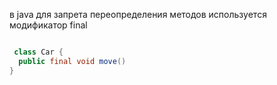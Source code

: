 в java для запрета переопределения методов используется модификатор final
``` java

 class Car {
  public final void move()
}

```
